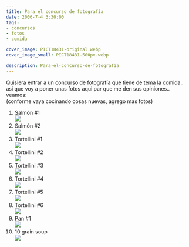 ```yaml
---
title: Para el concurso de fotografía
date: 2006-7-4 3:30:00
tags: 
- concursos
- fotos
- comida

cover_image: PICT18431-original.webp
cover_image_small: PICT18431-500px.webp

description: Para-el-concurso-de-fotografía
---
```



Quisiera entrar a un concurso de fotografía que tiene de tema la comida.. asi que voy a poner unas fotos aqui par que me den sus opiniones.. veamos:  
(conforme vaya cocinando cosas nuevas, agrego mas fotos)  

1.  Salmón #1  
    [![](PICT18431)](PICT18431-original.webp)
2.  Salmón #2  
    [![](PICT18481)](PICT18481-original.webp)
3.  Tortellini #1  
    [![](PICT18701)](PICT18701-original.webp)
4.  Tortellini #2  
    [![](PICT18751)](PICT18751-original.webp)
5.  Tortellini #3  
    [![](PICT18841)](PICT18841-original.webp)
6.  Tortellini #4  
    [![](PICT18941)](PICT18941-original.webp)
7.  Tortellini #5  
    [![](PICT19031)](PICT19031-original.webp)
8.  Tortellini #6  
    [![](PICT19281)](PICT19281-original.webp)
9.  Pan #1  
    [![](PICT0607)](PICT0607-original.webp)
10.  10 grain soup  
    [![](PICT05464)](PICT05464-original.webp)